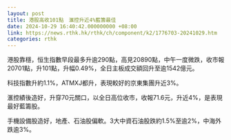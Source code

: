 ```yaml
---
layout: post
title: 港股高收101點　滙控升近4%藍籌最佳
date: 2024-10-29 16:40:42.000000000 +08:00
link: https://news.rthk.hk/rthk/ch/component/k2/1776703-20241029.htm
categories: rthk
---
```


港股靠穩，恒生指數早段最多升逾290點，高見20890點，中午一度微跌，收市報20701點，升101點，升幅0.49%，全日主板成交額回升至逾1542億元。

科技指數升約1.1%，ATMXJ都升，表現較好的京東集團升近3%。

滙控績後造好，升穿70元關口，以全日高位收市，收報71.6元，升近4%，是表現最好藍籌股。

手機設備股造好，地產、石油股偏軟。3大中資石油股跌約1.5%至逾2%，中海外跌逾3%。
